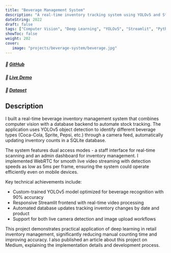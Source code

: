 ```yaml
---
title: "Beverage Management System"
description: "A real-time inventory tracking system using YOLOv5 and Streamlit"
dateString: 2022
draft: false
tags: ["Computer Vision", "Deep Learning", "YOLOv5", "Streamlit", "Python", "PyTorch", "SQLite", "WebRTC", "Inventory Management"]
showToc: false
weight: 202
cover:
   image: "projects/beverage-system/beverage.jpg"
--- 
```

##### 🔗 [GitHub](https://github.com/faseehahmed26/Cold-Drinks-Inventory-System)
##### 🔗 [Live Demo](https://faseehahmed26-cold-drinks-inventory-system-app-g8v3la.streamlit.app/)
##### 🔗 [Dataset](https://www.kaggle.com/datasets/faseeh001/cold-drinks-inventory-dataset)

## Description

I built a real-time beverage inventory management system that combines computer vision with a database backend to automate stock tracking. The application uses YOLOv5 object detection to identify different beverage types (Coca-Cola, Sprite, Pepsi, etc.) through a camera feed, automatically updating inventory counts in a SQLite database.

The system features dual access modes - a staff interface for real-time scanning and an admin dashboard for inventory management. I implemented WebRTC for smooth live video streaming with detection speeds as low as 5ms per frame, ensuring the system could operate efficiently even on mobile devices. 

Key technical achievements include:
- Custom-trained YOLOv5 model optimized for beverage recognition with 90% accuracy
- Responsive Streamlit frontend with real-time video processing
- Automated database updates tracking inventory changes by date and product
- Support for both live camera detection and image upload workflows

This project demonstrates practical application of deep learning in retail inventory management, significantly reducing manual counting time and improving accuracy. I also published an article about this project on Medium, explaining the implementation details and development process.